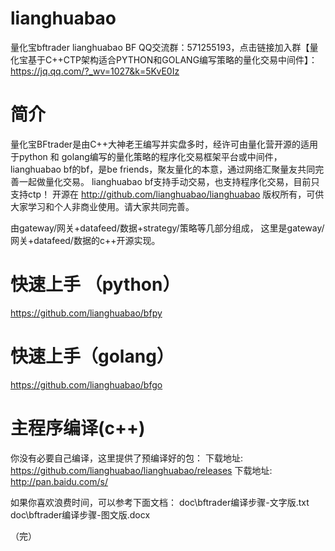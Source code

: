 # lianghuabao
量化宝bftrader lianghuabao BF
QQ交流群：571255193，点击链接加入群【量化宝基于C++CTP架构适合PYTHON和GOLANG编写策略的量化交易中间件】：https://jq.qq.com/?_wv=1027&k=5KvE0Iz



简介
======

量化宝BFtrader是由C++大神老王编写并实盘多时，经许可由量化营开源的适用于python 和 golang编写的量化策略的程序化交易框架平台或中间件，lianghuabao bf的bf，是be friends，聚友量化的本意，通过网络汇聚量友共同完善一起做量化交易。
lianghuabao bf支持手动交易，也支持程序化交易，目前只支持ctp！
开源在
http://github.com/lianghuabao/lianghuabao
版权所有，可供大家学习和个人非商业使用。请大家共同完善。

由gateway/网关+datafeed/数据+strategy/策略等几部分组成，
这里是gateway/网关+datafeed/数据的c++开源实现。

快速上手 （python）
======
https://github.com/lianghuabao/bfpy

快速上手（golang）
======
https://github.com/lianghuabao/bfgo

主程序编译(c++)
======
你没有必要自己编译，这里提供了预编译好的包：
下载地址: https://github.com/lianghuabao/lianghuabao/releases
下载地址: http://pan.baidu.com/s/

如果你喜欢浪费时间，可以参考下面文档：
doc\bftrader编译步骤-文字版.txt
doc\bftrader编译步骤-图文版.docx

（完）
